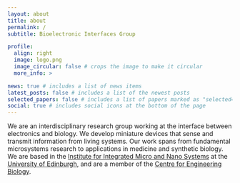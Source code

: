 ```yaml
---
layout: about
title: about
permalink: /
subtitle: Bioelectronic Interfaces Group

profile:
  align: right
  image: logo.png
  image_circular: false # crops the image to make it circular
  more_info: >

news: true # includes a list of news items
latest_posts: false # includes a list of the newest posts
selected_papers: false # includes a list of papers marked as "selected={true}"
social: true # includes social icons at the bottom of the page
---
```


We are an interdisciplinary research group working at the interface between electronics and biology. We develop miniature devices that sense and transmit information from living systems. Our work spans from fundamental microsystems research to applications in medicine and synthetic biology. We are based in the [Institute for Integrated Micro and Nano Systems](https://www.eng.ed.ac.uk/research/institutes/imns) at the [University of Edinburgh](https://www.ed.ac.uk), and are a member of the [Centre for Engineering Biology](https://www.ed.ac.uk/biology/centre-engineering-biology).
